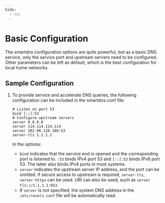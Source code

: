 ```yaml
---
hide:
  - toc
---
```


# Basic Configuration

The smartdns configuration options are quite powerful, but as a basic DNS service, only the service port and upstream servers need to be configured. Other parameters can be left as default, which is the best configuration for local home networks.

## Sample Configuration

1. To provide service and accelerate DNS queries, the following configuration can be included in the smartdns.conf file:

    ```shell
    # Listen on port 53
    bind [::]:53
    # Configure upstream servers
    server 8.8.8.8
    server 114.114.114.114
    server 202.96.128.166:53
    server-tls 1.1.1.1
    ```

    In the options:

    * `bind` indicates that the service end is opened and the corresponding port is listened to. `:53` binds IPv4 port 53 and `[::]:53` binds IPv6 port 53. The latter also binds IPv4 ports in most systems.
    * `server` indicates the upstream server IP address, and the port can be omitted. If secure access to upstream is required, `server-tls`, `server-https` can be used. URI can also be used, such as `server tls://1.1.1.1:853`.
    * If `server` is not specified, the system DNS address in the `/etc/resolv.conf` file will be automatically read.
